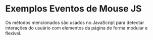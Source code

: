 # Exemplos Eventos de Mouse JS

 Os métodos mencionados são usados no JavaScript para detectar interações do usuário com elementos da página de forma modular e flexível.
